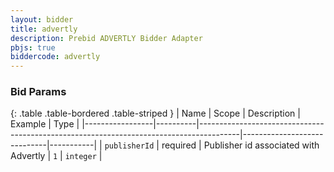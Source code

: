 ```yaml
---
layout: bidder
title: advertly
description: Prebid ADVERTLY Bidder Adapter
pbjs: true
biddercode: advertly
---
```



### Bid Params

{: .table .table-bordered .table-striped }
| Name            | Scope    | Description                                                                            | Example                     | Type      |
|-----------------|----------|----------------------------------------------------------------------------------------|-----------------------------|-----------|
| `publisherId`   | required | Publisher id associated with Advertly                                                      | `1`                         | `integer` |
